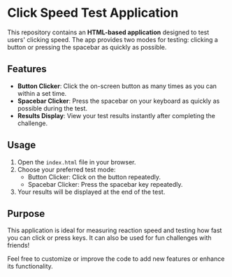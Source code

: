 # Click Speed Test Application

This repository contains an **HTML-based application** designed to test users' clicking speed. The app provides two modes for testing: clicking a button or pressing the spacebar as quickly as possible.

## Features

- **Button Clicker**: Click the on-screen button as many times as you can within a set time.
- **Spacebar Clicker**: Press the spacebar on your keyboard as quickly as possible during the test.
- **Results Display**: View your test results instantly after completing the challenge.

## Usage

1. Open the `index.html` file in your browser.
2. Choose your preferred test mode:
   - Button Clicker: Click on the button repeatedly.
   - Spacebar Clicker: Press the spacebar key repeatedly.
3. Your results will be displayed at the end of the test.

## Purpose

This application is ideal for measuring reaction speed and testing how fast you can click or press keys. It can also be used for fun challenges with friends! 

Feel free to customize or improve the code to add new features or enhance its functionality.
